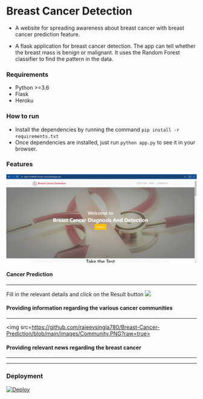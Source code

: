 # Breast Cancer Detection

* A website for spreading awareness about breast cancer with breast cancer prediction feature.

* A flask application for breast cancer detection. The app can tell whether the breast mass is benign or malignant. 
  It uses the Random Forest classifier to find the pattern in the data.


### Requirements ###
* Python >=3.6
* Flask
* Heroku

### How to run ###

*  Install the dependencies by running the command `pip install -r requirements.txt`
* Once dependencies are installed, just run `python app.py` to see it in your browser. 

### Features ###
<img src=https://github.com/rajeevsingla780/Breast-Cancer-Prediction/blob/main/Input%20and%20Output/Home.PNG>

#### Cancer Prediction ####
----------------------------------------------------------------------------------------
Fill in the relevant details and click on the Result button
<img src=https://github.com/yashasvimisra2798/Care-Demia/blob/main/images/form.PNG>



#### Providing information regarding the various cancer communities ####
----------------------------------------------------------------------------------------

<img src=https://github.com/rajeevsingla780/Breast-Cancer-Prediction/blob/main/images/Community.PNG?raw=true>


#### Providing relevant news regarding the breast cancer ####
----------------------------------------------------------------------------------------


---

### Deployment ###
[![Deploy](https://www.herokucdn.com/deploy/button.svg)](https://heroku.com/deploy)
